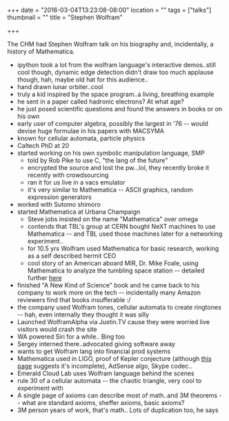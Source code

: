 +++
date = "2016-03-04T13:23:08-08:00"
location = ""
tags = ["talks"]
thumbnail = ""
title = "Stephen Wolfram"

+++

The CHM had Stephen Wolfram talk on his biography and,
incidentally, a history of Mathematica.

<!--more-->

* ipython took a lot from the wolfram language's interactive demos..still cool though,
dynamic edge detection didn't draw too much applause though, hah,
maybe old hat for this audience..
* hand drawn lunar orbiter..cool
* truly a kid inspired by the space program..a living, breathing example
* he sent in a paper called hadronic electrons?  At what age?
* he just posed scientific questions and found the answers in books or on his own
* early user of computer algebra, possibly the largest in '76 --
would devise huge formulae in his papers with MACSYMA
* known for cellular automata, particle physics
* Caltech PhD at 20
* started working on his own symbolic manipulation language, SMP
    * told by Rob Pike to use C, "the lang of the future"
    * encrypted the source and lost the pw...lol, they recently broke it recently with crowdsourcing
    * ran it for us live in a vacs emulator
    * it's very similar to Mathematica -- ASCII graphics, random expression generators
* worked with Sutomo shimoro
* started Mathematica at Urbana Champaign
    * Steve jobs insisted on the name "Mathematica" over omega
    * contends that TBL's group at CERN bought NeXT machines to use Mathematica --
    and TBL used those machines later for a networking experiment..
    * for 10.5 yrs Wolfram used Mathematica for basic research, working as a self described hermit CEO
    * cool story of an American aboard MIR, Dr. Mike Foale,
    using Mathematica to analyze the tumbling space station --
    detailed further [here](http://www.wolfram.com/mathematica/customer-stories/astronaut-places-a-customer-service-call-to-wolfram-research-from-space-station-mir.html)
* finished "A New Kind of Science" book and he came back to his company to work more on the tech --
incidentally many Amazon reviewers find that books insufferable :/
* the company used Wolfram tones, cellular automata to create ringtones --
hah, even internally they thought it was silly
* Launched WolframAlpha via Justin.TV cause they were worried live visitors would crash the site
* WA powered Siri for a while.. Bing too
* Sergey interned there..advocated giving software away
* wants to get Wolfram lang into financial prod systems
* Mathematica used in LIGO, proof of Kepler conjecture
(although [this page](http://mathworld.wolfram.com/KeplerConjecture.html) suggests it's incomplete),
AdSense algo, Skype codec..
* Emerald Cloud Lab uses Wolfram language behind the scenes
* rule 30 of a cellular automata -- the chaotic triangle, very cool to experiment with
* A single page of axioms can describe most of math..and 3M theorems --
what are standard axioms, sheffer axioms, basic axioms?
* 3M person years of work, that's math.. Lots of duplication too, he says


